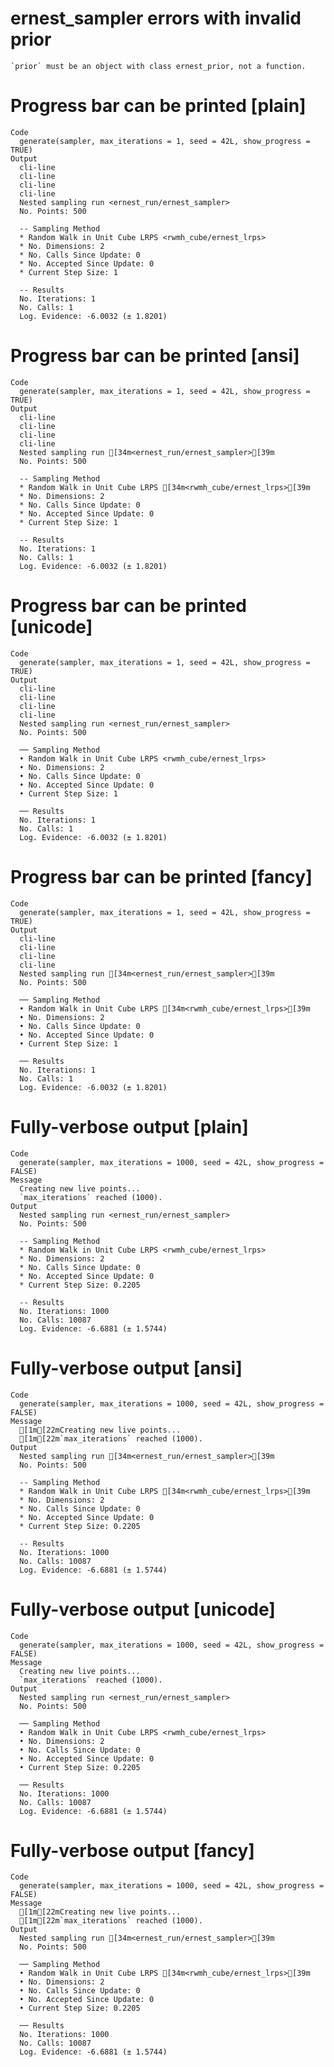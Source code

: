 # ernest_sampler errors with invalid prior

    `prior` must be an object with class ernest_prior, not a function.

# Progress bar can be printed [plain]

    Code
      generate(sampler, max_iterations = 1, seed = 42L, show_progress = TRUE)
    Output
      cli-line
      cli-line
      cli-line
      cli-line
      Nested sampling run <ernest_run/ernest_sampler>
      No. Points: 500
      
      -- Sampling Method 
      * Random Walk in Unit Cube LRPS <rwmh_cube/ernest_lrps>
      * No. Dimensions: 2
      * No. Calls Since Update: 0
      * No. Accepted Since Update: 0
      * Current Step Size: 1
      
      -- Results 
      No. Iterations: 1
      No. Calls: 1
      Log. Evidence: -6.0032 (± 1.8201)

# Progress bar can be printed [ansi]

    Code
      generate(sampler, max_iterations = 1, seed = 42L, show_progress = TRUE)
    Output
      cli-line
      cli-line
      cli-line
      cli-line
      Nested sampling run [34m<ernest_run/ernest_sampler>[39m
      No. Points: 500
      
      -- Sampling Method 
      * Random Walk in Unit Cube LRPS [34m<rwmh_cube/ernest_lrps>[39m
      * No. Dimensions: 2
      * No. Calls Since Update: 0
      * No. Accepted Since Update: 0
      * Current Step Size: 1
      
      -- Results 
      No. Iterations: 1
      No. Calls: 1
      Log. Evidence: -6.0032 (± 1.8201)

# Progress bar can be printed [unicode]

    Code
      generate(sampler, max_iterations = 1, seed = 42L, show_progress = TRUE)
    Output
      cli-line
      cli-line
      cli-line
      cli-line
      Nested sampling run <ernest_run/ernest_sampler>
      No. Points: 500
      
      ── Sampling Method 
      • Random Walk in Unit Cube LRPS <rwmh_cube/ernest_lrps>
      • No. Dimensions: 2
      • No. Calls Since Update: 0
      • No. Accepted Since Update: 0
      • Current Step Size: 1
      
      ── Results 
      No. Iterations: 1
      No. Calls: 1
      Log. Evidence: -6.0032 (± 1.8201)

# Progress bar can be printed [fancy]

    Code
      generate(sampler, max_iterations = 1, seed = 42L, show_progress = TRUE)
    Output
      cli-line
      cli-line
      cli-line
      cli-line
      Nested sampling run [34m<ernest_run/ernest_sampler>[39m
      No. Points: 500
      
      ── Sampling Method 
      • Random Walk in Unit Cube LRPS [34m<rwmh_cube/ernest_lrps>[39m
      • No. Dimensions: 2
      • No. Calls Since Update: 0
      • No. Accepted Since Update: 0
      • Current Step Size: 1
      
      ── Results 
      No. Iterations: 1
      No. Calls: 1
      Log. Evidence: -6.0032 (± 1.8201)

# Fully-verbose output [plain]

    Code
      generate(sampler, max_iterations = 1000, seed = 42L, show_progress = FALSE)
    Message
      Creating new live points...
      `max_iterations` reached (1000).
    Output
      Nested sampling run <ernest_run/ernest_sampler>
      No. Points: 500
      
      -- Sampling Method 
      * Random Walk in Unit Cube LRPS <rwmh_cube/ernest_lrps>
      * No. Dimensions: 2
      * No. Calls Since Update: 0
      * No. Accepted Since Update: 0
      * Current Step Size: 0.2205
      
      -- Results 
      No. Iterations: 1000
      No. Calls: 10087
      Log. Evidence: -6.6881 (± 1.5744)

# Fully-verbose output [ansi]

    Code
      generate(sampler, max_iterations = 1000, seed = 42L, show_progress = FALSE)
    Message
      [1m[22mCreating new live points...
      [1m[22m`max_iterations` reached (1000).
    Output
      Nested sampling run [34m<ernest_run/ernest_sampler>[39m
      No. Points: 500
      
      -- Sampling Method 
      * Random Walk in Unit Cube LRPS [34m<rwmh_cube/ernest_lrps>[39m
      * No. Dimensions: 2
      * No. Calls Since Update: 0
      * No. Accepted Since Update: 0
      * Current Step Size: 0.2205
      
      -- Results 
      No. Iterations: 1000
      No. Calls: 10087
      Log. Evidence: -6.6881 (± 1.5744)

# Fully-verbose output [unicode]

    Code
      generate(sampler, max_iterations = 1000, seed = 42L, show_progress = FALSE)
    Message
      Creating new live points...
      `max_iterations` reached (1000).
    Output
      Nested sampling run <ernest_run/ernest_sampler>
      No. Points: 500
      
      ── Sampling Method 
      • Random Walk in Unit Cube LRPS <rwmh_cube/ernest_lrps>
      • No. Dimensions: 2
      • No. Calls Since Update: 0
      • No. Accepted Since Update: 0
      • Current Step Size: 0.2205
      
      ── Results 
      No. Iterations: 1000
      No. Calls: 10087
      Log. Evidence: -6.6881 (± 1.5744)

# Fully-verbose output [fancy]

    Code
      generate(sampler, max_iterations = 1000, seed = 42L, show_progress = FALSE)
    Message
      [1m[22mCreating new live points...
      [1m[22m`max_iterations` reached (1000).
    Output
      Nested sampling run [34m<ernest_run/ernest_sampler>[39m
      No. Points: 500
      
      ── Sampling Method 
      • Random Walk in Unit Cube LRPS [34m<rwmh_cube/ernest_lrps>[39m
      • No. Dimensions: 2
      • No. Calls Since Update: 0
      • No. Accepted Since Update: 0
      • Current Step Size: 0.2205
      
      ── Results 
      No. Iterations: 1000
      No. Calls: 10087
      Log. Evidence: -6.6881 (± 1.5744)

